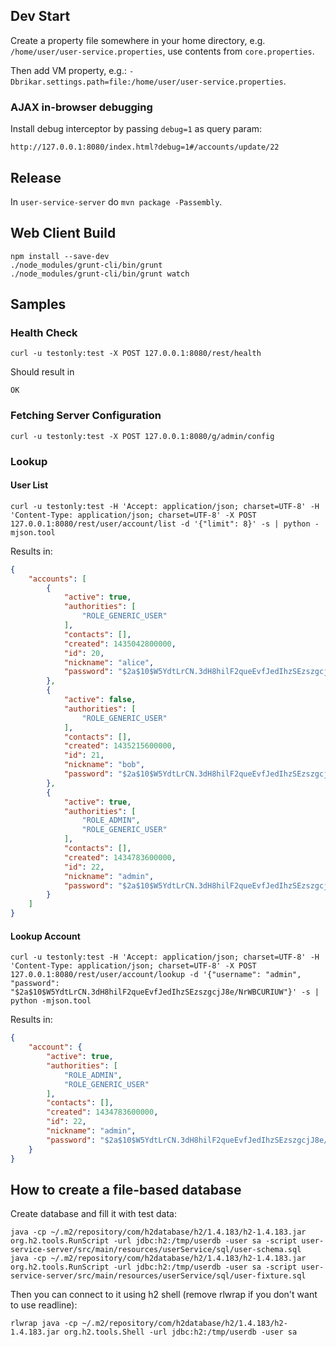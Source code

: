 
## Dev Start

Create a property file somewhere in your home directory, e.g. ``/home/user/user-service.properties``, use contents from ``core.properties``.

Then add VM property, e.g.: ``-Dbrikar.settings.path=file:/home/user/user-service.properties``.

### AJAX in-browser debugging

Install debug interceptor by passing ``debug=1`` as query param:

```
http://127.0.0.1:8080/index.html?debug=1#/accounts/update/22
```

## Release

In ``user-service-server`` do ``mvn package -Passembly``.

## Web Client Build

```
npm install --save-dev
./node_modules/grunt-cli/bin/grunt
./node_modules/grunt-cli/bin/grunt watch
```

## Samples

### Health Check

```
curl -u testonly:test -X POST 127.0.0.1:8080/rest/health
```

Should result in

```
OK
```

### Fetching Server Configuration

```
curl -u testonly:test -X POST 127.0.0.1:8080/g/admin/config
```


### Lookup

#### User List

```
curl -u testonly:test -H 'Accept: application/json; charset=UTF-8' -H 'Content-Type: application/json; charset=UTF-8' -X POST 127.0.0.1:8080/rest/user/account/list -d '{"limit": 8}' -s | python -mjson.tool
```

Results in:

```json
{
    "accounts": [
        {
            "active": true,
            "authorities": [
                "ROLE_GENERIC_USER"
            ],
            "contacts": [],
            "created": 1435042800000,
            "id": 20,
            "nickname": "alice",
            "password": "$2a$10$W5YdtLrCN.3dH8hilF2queEvfJedIhzSEzszgcjJ8e/NrWBCURIUW"
        },
        {
            "active": false,
            "authorities": [
                "ROLE_GENERIC_USER"
            ],
            "contacts": [],
            "created": 1435215600000,
            "id": 21,
            "nickname": "bob",
            "password": "$2a$10$W5YdtLrCN.3dH8hilF2queEvfJedIhzSEzszgcjJ8e/NrWBCURIUW"
        },
        {
            "active": true,
            "authorities": [
                "ROLE_ADMIN",
                "ROLE_GENERIC_USER"
            ],
            "contacts": [],
            "created": 1434783600000,
            "id": 22,
            "nickname": "admin",
            "password": "$2a$10$W5YdtLrCN.3dH8hilF2queEvfJedIhzSEzszgcjJ8e/NrWBCURIUW"
        }
    ]
}
```

#### Lookup Account

```
curl -u testonly:test -H 'Accept: application/json; charset=UTF-8' -H 'Content-Type: application/json; charset=UTF-8' -X POST 127.0.0.1:8080/rest/user/account/lookup -d '{"username": "admin", "password": "$2a$10$W5YdtLrCN.3dH8hilF2queEvfJedIhzSEzszgcjJ8e/NrWBCURIUW"}' -s | python -mjson.tool
```

Results in:

```json
{
    "account": {
        "active": true,
        "authorities": [
            "ROLE_ADMIN",
            "ROLE_GENERIC_USER"
        ],
        "contacts": [],
        "created": 1434783600000,
        "id": 22,
        "nickname": "admin",
        "password": "$2a$10$W5YdtLrCN.3dH8hilF2queEvfJedIhzSEzszgcjJ8e/NrWBCURIUW"
    }
}
```

## How to create a file-based database

Create database and fill it with test data:

```
java -cp ~/.m2/repository/com/h2database/h2/1.4.183/h2-1.4.183.jar org.h2.tools.RunScript -url jdbc:h2:/tmp/userdb -user sa -script user-service-server/src/main/resources/userService/sql/user-schema.sql
java -cp ~/.m2/repository/com/h2database/h2/1.4.183/h2-1.4.183.jar org.h2.tools.RunScript -url jdbc:h2:/tmp/userdb -user sa -script user-service-server/src/main/resources/userService/sql/user-fixture.sql
```


Then you can connect to it using h2 shell (remove rlwrap if you don't want to use readline):

```
rlwrap java -cp ~/.m2/repository/com/h2database/h2/1.4.183/h2-1.4.183.jar org.h2.tools.Shell -url jdbc:h2:/tmp/userdb -user sa
```


